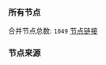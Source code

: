 ### 所有节点
合并节点总数: `1049`
[节点链接](https://raw.githubusercontent.com/rzhy1/11/master/sub/sub_merge_base64.txt)

### 节点来源
